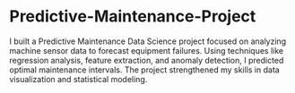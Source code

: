 # Predictive-Maintenance-Project
I built a Predictive Maintenance Data Science project focused on analyzing machine sensor data to forecast equipment failures. Using techniques like regression analysis, feature extraction, and anomaly detection, I predicted optimal maintenance intervals. The project strengthened my skills in data visualization and statistical modeling.
